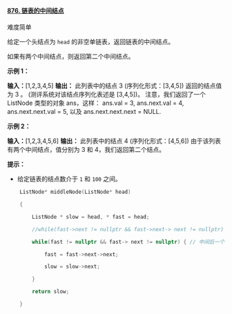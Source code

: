 #### [876. 链表的中间结点](https://leetcode.cn/problems/middle-of-the-linked-list/)

难度简单

给定一个头结点为 `head` 的非空单链表，返回链表的中间结点。

如果有两个中间结点，则返回第二个中间结点。

**示例 1：**

**输入：**[1,2,3,4,5]
**输出：** 此列表中的结点 3 (序列化形式：[3,4,5])
返回的结点值为 3 。 (测评系统对该结点序列化表述是 [3,4,5])。
注意，我们返回了一个 ListNode 类型的对象 ans，这样：
ans.val = 3, ans.next.val = 4, ans.next.next.val = 5, 以及 ans.next.next.next = NULL.

**示例 2：**

**输入：**[1,2,3,4,5,6]
**输出：** 此列表中的结点 4 (序列化形式：[4,5,6])
由于该列表有两个中间结点，值分别为 3 和 4，我们返回第二个结点。

**提示：**

-   给定链表的结点数介于 `1` 和 `100` 之间。
```cpp
    ListNode* middleNode(ListNode* head)

    {   

        ListNode * slow = head, * fast = head;

        //while(fast->next != nullptr && fast->next-> next != nullptr) { // 中间前一个                  

        while(fast != nullptr && fast-> next != nullptr) { // 中间后一个                                

            fast = fast->next->next;                                                                    

            slow = slow->next;

        }   

        return slow;                                                                                    

    }
```